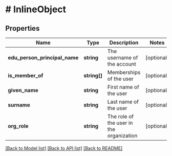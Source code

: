 # # InlineObject

## Properties

Name | Type | Description | Notes
------------ | ------------- | ------------- | -------------
**edu_person_principal_name** | **string** | The username of the account | [optional] 
**is_member_of** | **string[]** | Memberships of the user | [optional] 
**given_name** | **string** | First name of the user | [optional] 
**surname** | **string** | Last name of the user | [optional] 
**org_role** | **string** | The role of the user in the organization | [optional] 

[[Back to Model list]](../../README.md#documentation-for-models) [[Back to API list]](../../README.md#documentation-for-api-endpoints) [[Back to README]](../../README.md)


